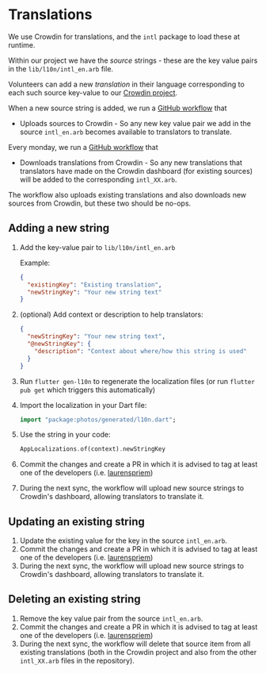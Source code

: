 # Translations

We use Crowdin for translations, and the `intl` package to load these at
runtime.

Within our project we have the _source_ strings - these are the key value pairs
in the `lib/l10n/intl_en.arb` file.

Volunteers can add a new _translation_ in their language corresponding to each
such source key-value to our
[Crowdin project](https://crowdin.com/project/ente-photos-app).

When a new source string is added, we run a [GitHub workflow](../../.github/workflows/mobile-crowdin-push.yml)
that

-   Uploads sources to Crowdin - So any new key value pair we add in the source
    `intl_en.arb` becomes available to translators to translate.

Every monday, we run a [GitHub workflow](../../.github/workflows/mobile-crowdin-sync.yml)
that 

-   Downloads translations from Crowdin - So any new translations that
    translators have made on the Crowdin dashboard (for existing sources) will
    be added to the corresponding `intl_XX.arb`.

The workflow also uploads existing translations and also downloads new sources
from Crowdin, but these two should be no-ops.

## Adding a new string

1. Add the key-value pair to `lib/l10n/intl_en.arb`

   Example:
   ```json
   {
     "existingKey": "Existing translation",
     "newStringKey": "Your new string text"
   }
   ```

1. (optional) Add context or description to help translators:

   ```json
   {
     "newStringKey": "Your new string text",
     "@newStringKey": {
       "description": "Context about where/how this string is used"
     }
   }
   ```

1. Run `flutter gen-l10n` to regenerate the localization files (or run `flutter pub get` which triggers this automatically)

1. Import the localization in your Dart file:

   ```dart
   import "package:photos/generated/l10n.dart";
   ```

1. Use the string in your code:

   ```dart
   AppLocalizations.of(context).newStringKey
   ```

1. Commit the changes and create a PR in which it is advised to tag at least one
of the developers (i.e. [laurenspriem](https://github.com/laurenspriem))

1. During the next sync, the workflow will upload new source strings to Crowdin's 
dashboard, allowing translators to translate it.

## Updating an existing string

1. Update the existing value for the key in the source `intl_en.arb`.
1. Commit the changes and create a PR in which it is advised to tag at least one of 
the developers (i.e. [laurenspriem](https://github.com/laurenspriem))
1. During the next sync, the workflow will upload new source strings to Crowdin's 
dashboard, allowing translators to translate it.

## Deleting an existing string

1. Remove the key value pair from the source `intl_en.arb`.
1. Commit the changes and create a PR in which it is advised to tag at least one of 
the developers (i.e. [laurenspriem](https://github.com/laurenspriem))
1. During the next sync, the workflow will delete that source item from all
    existing translations (both in the Crowdin project and also from the
    other `intl_XX.arb` files in the repository).
